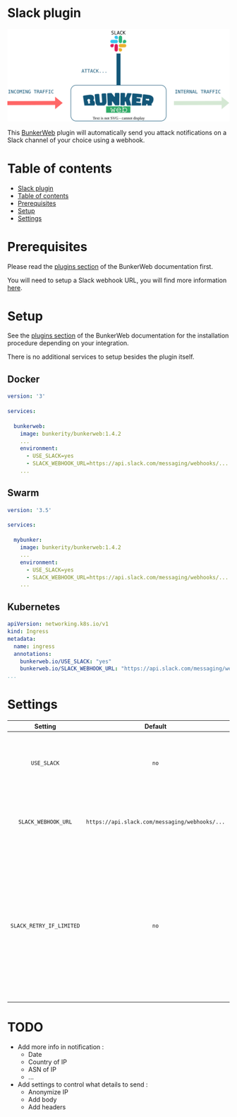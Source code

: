# Slack plugin

<p align="center">
	<img alt="BunkerWeb Slack diagram" src="https://github.com/bunkerity/bunkerweb-plugins/raw/main/slack/docs/diagram.svg" />
</p>

This [BunkerWeb](https://www.bunkerweb.io) plugin will automatically send you attack notifications on a Slack channel of your choice using a webhook.

# Table of contents

- [Slack plugin](#slack-plugin)
- [Table of contents](#table-of-contents)
- [Prerequisites](#prerequisites)
- [Setup](#setup)
- [Settings](#settings)

# Prerequisites

Please read the [plugins section](https://docs.bunkerweb.io/latest/plugins) of the BunkerWeb documentation first.

You will need to setup a Slack webhook URL, you will find more information [here](https://api.slack.com/messaging/webhooks).

# Setup

See the [plugins section](https://docs.bunkerweb.io/latest/plugins) of the BunkerWeb documentation for the installation procedure depending on your integration.

There is no additional services to setup besides the plugin itself.

## Docker

```yaml
version: '3'

services:

  bunkerweb:
    image: bunkerity/bunkerweb:1.4.2
    ...
    environment:
      - USE_SLACK=yes
      - SLACK_WEBHOOK_URL=https://api.slack.com/messaging/webhooks/...
    ...
```

## Swarm

```yaml
version: '3.5'

services:

  mybunker:
    image: bunkerity/bunkerweb:1.4.2
    ...
    environment:
      - USE_SLACK=yes
      - SLACK_WEBHOOK_URL=https://api.slack.com/messaging/webhooks/...
    ...
```

## Kubernetes

```yaml
apiVersion: networking.k8s.io/v1
kind: Ingress
metadata:
  name: ingress
  annotations:
    bunkerweb.io/USE_SLACK: "yes"
    bunkerweb.io/SLACK_WEBHOOK_URL: "https://api.slack.com/messaging/webhooks/..."
...
```

# Settings

| Setting | Default | Description |
| :-----: | :-----: | :---------- |
| `USE_SLACK` | `no` | When set to `yes`, notifications of denied requests will be sent to a Slack webhook. |
| `SLACK_WEBHOOK_URL` | `https://api.slack.com/messaging/webhooks/...` | Address of the Slack webhook where notifications will be sent to. |
| `SLACK_RETRY_IF_LIMITED` | `no` | Slack is applying a rate-limit ton their API. When this settings is set to `yes`, the plugin will retry to send the notification later. It may consumes some resources if you are under heavy attacks by the way. |

# TODO

* Add more info in notification :
  * Date
  * Country of IP
  * ASN of IP
  * ...
* Add settings to control what details to send :
  * Anonymize IP
  * Add body
  * Add headers
